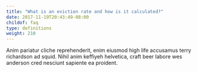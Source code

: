 ```yaml
---
title: "What is an eviction rate and how is it calculated?"
date: 2017-11-19T20:43:49-08:00
childof: faq
type: definitions
weight: 210
---
```

Anim pariatur cliche reprehenderit, enim eiusmod high life accusamus terry richardson ad squid. Nihil anim keffiyeh helvetica, craft beer labore wes anderson cred nesciunt sapiente ea proident.